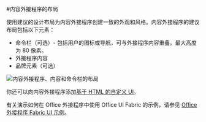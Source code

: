 #<a name="layout-for-content-add-ins"></a>内容外接程序的布局

使用建议的设计布局为内容外接程序创建一致的外观和风格。内容外接程序的建议布局包括以下元素： 

- 命令栏（可选）- 包括用户的图标或导航，可与外接程序内容重叠。最大高度为 80 像素。
- 外接程序内容
- 品牌元素（可选）

![内容外接程序、内容和命令栏的布局](../../../images/layouts_content_v0.02.png)

你还可以向内容外接程序添加[基于 HTML 的自定义 UI](ui-elements.md#custom-HTML-based-UI)。

有关演示如何在 Office 外接程序中使用 Office UI Fabric 的示例，请参见 [Office 外接程序 Fabric UI 示例](https://github.com/OfficeDev/Office-Add-in-Fabric-UI-Sample)。

<!-- Add sample template for content add-in and individual building blocks - Command Bar, Input, layout components. -->
